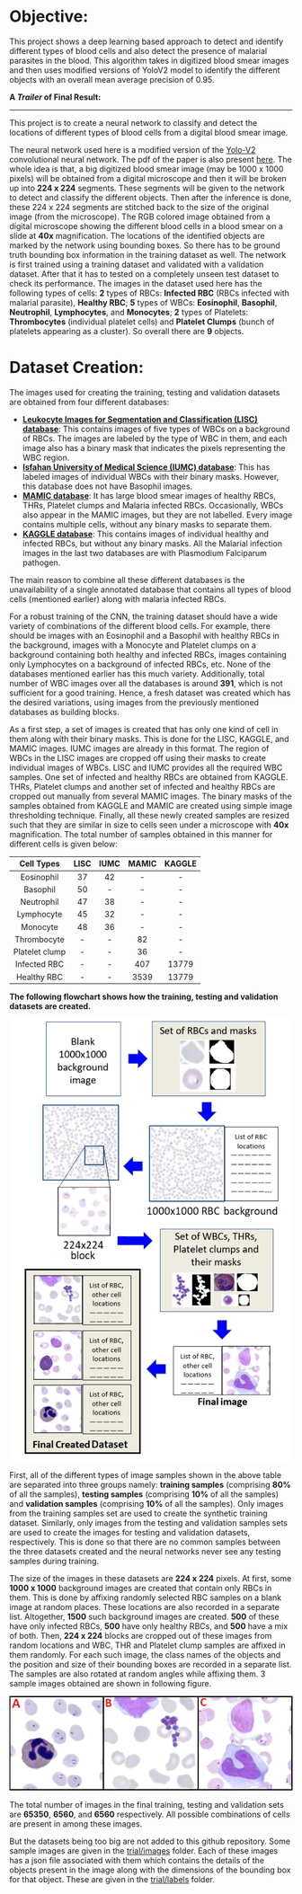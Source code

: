 # Objective: 
This project shows a deep learning based approach to detect and identify different types of blood cells and also detect the presence of malarial parasites in the blood. This algorithm takes in digitized blood smear images and then uses modified versions of YoloV2 model to identify the different objects with an overall mean average precision of 0.95.

**A *Trailer* of Final Result:**

---

This project is to create a neural network to classify and detect the locations of different types of blood cells from a digital blood smear image.

The neural network used here is a modified version of the [Yolo-V2](https://arxiv.org/abs/1612.08242v1) convolutional neural network. The pdf of the paper is also present [here](extra_files/YoloV2_paper.pdf).
The whole idea is that, a big digitized blood smear image (may be 1000 x 1000 pixels) will be obtained from a digital microscope and then it will be broken up into **224 x 224** segments. These segments will be given to the network to detect and classify the different objects. Then after the inference is done, these 224 x 224 segments are stitched back to the size of the original image (from the microscope). The RGB colored image obtained from a digital microscope showing the different blood cells in a blood smear on a slide at **40x** magnification.
The locations of the identified objects are marked by the network using bounding boxes. So there has to be ground truth bounding box information in the training dataset as well.
The network is first trained using a training dataset and validated with a validation dataset. After that it has to tested on a completely unseen test dataset to check its performance.
The images in the dataset used here has the following types of cells: **2** types of RBCs: **Infected RBC** (RBCs infected with malarial parasite), **Healthy RBC**; 
**5** types of WBCs: **Eosinophil**, **Basophil**, **Neutrophil**, **Lymphocytes**, and **Monocytes**; 
**2** types of Platelets: **Thrombocytes** (individual platelet cells) and **Platelet Clumps** (bunch of platelets appearing as a cluster).
So overall there are **9** objects.

# Dataset Creation:
The images used for creating the training, testing and validation datasets are obtained from four different databases: 
* [**Leukocyte Images for Segmentation and Classification (LISC) database**](http://users.cecs.anu.edu.au/~hrezatofighi/publications.htm): This contains images of five types of WBCs on a background of RBCs. The images are labeled by the type of WBC in them, and each image also has a binary mask that indicates the pixels representing the WBC region.
* [**Isfahan University of Medical Science (IUMC) database**](https://misp.mui.ac.ir/fa): This has labeled images of individual WBCs with their binary masks. However, this database does not have Basophil images.
* [**MAMIC database**](http://fimm.webmicroscope.net/Research/Momic): It has large blood smear images of healthy RBCs, THRs, Platelet clumps and Malaria infected RBCs. Occasionally, WBCs also appear in the MAMIC images, but they are not labelled. Every image contains multiple cells, without any binary masks to separate them.
* [**KAGGLE database**](https://www.kaggle.com/iarunava/cell-images-for-detecting-malaria): This contains images of individual healthy and infected RBCs, but without any binary masks. All the Malarial infection images in the last two databases are with Plasmodium Falciparum pathogen.

The main reason to combine all these different databases is the unavailability of a single annotated database that contains all types of blood cells (mentioned earlier) along with malaria infected RBCs.

For a robust training of the CNN, the training dataset should have a wide variety of combinations of the different blood cells. 
For example, there should be images with an Eosinophil and a Basophil with healthy RBCs in the background, images with a Monocyte and Platelet clumps on a background containing both healthy and infected RBCs, images containing only Lymphocytes on a background of infected RBCs, etc. None of the databases mentioned earlier has this much variety. 
Additionally, total number of WBC images over all the databases is around **391**, which is not sufficient for a good training. Hence, a fresh dataset was created which has the desired variations, using images from the previously mentioned databases as building blocks.

As a first step, a set of images is created that has only one kind of cell in them along with their binary masks. This is done for the LISC, KAGGLE, and MAMIC images. IUMC images are already in this format. 
The region of WBCs in the LISC images are cropped off using their masks to create individual images of WBCs. LISC and IUMC provides all the required WBC samples. 
One set of infected and healthy RBCs are obtained from KAGGLE. THRs, Platelet clumps and another set of infected and healthy RBCs are cropped out manually from several MAMIC images. 
The binary masks of the samples obtained from KAGGLE and MAMIC are created using simple image thresholding technique. 
Finally, all these newly created samples are resized such that they are similar in size to cells seen under a microscope with **40x** magnification.
The total number of samples obtained in this manner for different cells is given below: 

| Cell Types | LISC | IUMC | MAMIC | KAGGLE |
|:----------:|:----:|:----:|:-----:|:------:|
| Eosinophil | 37 | 42 | - | - |
| Basophil | 50 | - | - | - |
| Neutrophil | 47 | 38 | - | - |
| Lymphocyte | 45 | 32 | - | - |
| Monocyte | 48 | 36 | - | - |
| Thrombocyte | - | - | 82 | - |
| Platelet clump | - | - | 36 | - |
| Infected RBC | - | - | 407 | 13779 |
| Healthy RBC | - | - | 3539 | 13779 |


**The following flowchart shows how the training, testing and validation datasets are created.**

![](images/dataset_creation_flowchart.png)


First, all of the different types of image samples shown in the above table are separated into three groups namely: **training samples** (comprising **80%** of all the samples), **testing samples** (comprising **10%** of all the samples) and **validation samples** (comprising **10%** of all the samples). Only images from the training samples set are used to create the synthetic training dataset. Similarly, only images from the testing and validation samples sets are used to create the images for testing and validation datasets, respectively. This is done so that there are no common samples between the three datasets created and the neural networks never see any testing samples during training.

The size of the images in these datasets are **224 x 224** pixels. At first, some **1000 x 1000** background images are created that contain only RBCs in them. This is done by affixing randomly selected RBC samples on a blank image at random places. These locations are also recorded in a separate list. Altogether, **1500** such background images are created. **500** of these have only infected RBCs, **500** have only healthy RBCs, and **500** have a mix of both. Then, **224 x 224** blocks are cropped out of these images from random locations and WBC, THR and Platelet clump samples are affixed in them randomly. For each such image, the class names of the objects and the position and size of their bounding boxes are recorded in a separate list. The samples are also rotated at random angles while affixing them. 3 sample images obtained are shown in following figure.

![](images/final_images_2.png)


The total number of images in the final training, testing and validation sets are **65350**, **6560**, and **6560** respectively. All possible combinations of cells are present in among these images. 

But the datasets being too big are not added to this github repository. Some sample images are given in the [trial/images](trial/images) folder. Each of these images has a json file associated with them which contains the details of the objects present in the image along with the dimensions of the bounding box for that object. These are given in the [trial/labels](trial/labels) folder.


